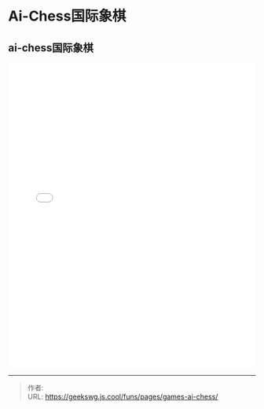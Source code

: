 # Ai-Chess国际象棋

<!--more-->
<!DOCTYPE html>
<html lang="zh">

<head>
  <meta charset="UTF-8">
  <meta name="viewport" content="width=device-width, initial-scale=1.0">
  <title>html -title</title>
  <style>
    
  </style>
</head>
<body>
  <h2>ai-chess国际象棋</h2>
  <iframe allowtransparency="true" frameborder="0" width="100%" height="620px" scrolling="no" src="/html/games/h5-ai-chess/index.html"></iframe>
</body>
</html>

---

> 作者: <no value>  
> URL: https://geekswg.js.cool/funs/pages/games-ai-chess/  

